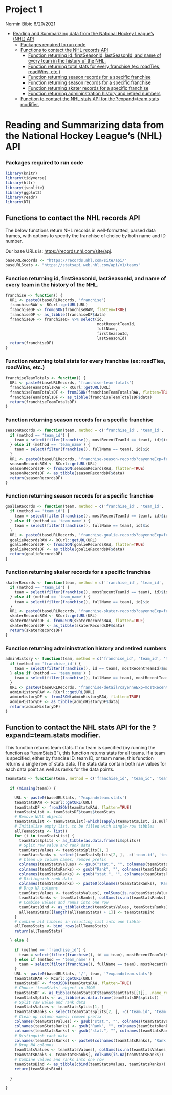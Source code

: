 Project 1
================
Nermin Bibic
6/20/2021

-   [Reading and Summarizing data from the National Hockey League’s
    (NHL)
    API](#reading-and-summarizing-data-from-the-national-hockey-leagues-nhl-api)
    -   [Packages required to run code](#packages-required-to-run-code)
    -   [Functions to contact the NHL records
        API](#functions-to-contact-the-nhl-records-api)
        -   [Function returning id, firstSeasonId, lastSeasonId, and
            name of every team in the history of the
            NHL.](#function-returning-id-firstseasonid-lastseasonid-and-name-of-every-team-in-the-history-of-the-nhl)
        -   [Function returning total stats for every franchise (ex:
            roadTies, roadWins,
            etc.)](#function-returning-total-stats-for-every-franchise-ex-roadties-roadwins-etc)
        -   [Function returning season records for a specific
            franchise](#function-returning-season-records-for-a-specific-franchise)
        -   [Function returning season records for a specific
            franchise](#function-returning-season-records-for-a-specific-franchise-1)
        -   [Function returning skater records for a specific
            franchise](#function-returning-skater-records-for-a-specific-franchise)
        -   [Function returning admininstration history and retired
            numbers](#function-returning-admininstration-history-and-retired-numbers)
    -   [Function to contact the NHL stats API for the
        ?expand=team.stats
        modifier.](#function-to-contact-the-nhl-stats-api-for-the-expandteamstats-modifier)

# Reading and Summarizing data from the National Hockey League’s (NHL) API

### Packages required to run code

``` r
library(knitr)
library(tidyverse)
library(httr)
library(jsonlite)
library(ggplot2)
library(readr)
library(DT)
```

## Functions to contact the NHL records API

The below functions return NHL records in well-formatted, parsed data
frames, with options to specify the franchise of choice by both name and
ID number.

Our base URLs is: <https://records.nhl.com/site/api>.

``` r
baseURLRecords <- "https://records.nhl.com/site/api/"
baseURLStats <- "https://statsapi.web.nhl.com/api/v1/teams"
```

### Function returning id, firstSeasonId, lastSeasonId, and name of every team in the history of the NHL.

``` r
franchise <- function() {
  URL <- paste0(baseURLRecords, 'franchise')
  franchiseRAW <- RCurl::getURL(URL)
  franchiseDF <- fromJSON(franchiseRAW, flatten=TRUE)
  franchiseDF <- as_tibble(franchiseDF$data)
  franchiseDF <- franchiseDF %>% select(id,
                                        mostRecentTeamId,
                                        fullName,
                                        firstSeasonId,
                                        lastSeasonId)
  return(franchiseDF)
}
```

### Function returning total stats for every franchise (ex: roadTies, roadWins, etc.)

``` r
franchiseTeamTotals <- function() {
  URL <- paste0(baseURLRecords, 'franchise-team-totals')
  franchiseTeamTotalsRAW <- RCurl::getURL(URL)
  franchiseTeamTotalsDF <- fromJSON(franchiseTeamTotalsRAW, flatten=TRUE)
  franchiseTeamTotalsDF <- as_tibble(franchiseTeamTotalsDF$data)
  return(franchiseTeamTotalsDF)
}
```

### Function returning season records for a specific franchise

``` r
seasonRecords <- function(team, method = c('franchise_id', 'team_id', 'team_name')) {
  if (method == 'team_id') {
    team = select(filter(franchise(), mostRecentTeamId == team), id)$id
  } else if (method == 'team_name') {
    team = select(filter(franchise(), fullName == team), id)$id
  }
  URL <- paste0(baseURLRecords, 'franchise-season-records?cayenneExp=franchiseId=', team)
  seasonRecordsRAW <- RCurl::getURL(URL)
  seasonRecordsDF <- fromJSON(seasonRecordsRAW, flatten=TRUE)
  seasonRecordsDF <- as_tibble(seasonRecordsDF$data)
  return(seasonRecordsDF)
}
```

### Function returning season records for a specific franchise

``` r
goalieRecords <- function(team, method = c('franchise_id', 'team_id', 'team_name')) {
  if (method == 'team_id') {
    team = select(filter(franchise(), mostRecentTeamId == team), id)$id
  } else if (method == 'team_name') {
    team = select(filter(franchise(), fullName == team), id)$id
  }
  URL <- paste0(baseURLRecords, 'franchise-goalie-records?cayenneExp=franchiseId=', team)
  goalieRecordsRAW <- RCurl::getURL(URL)
  goalieRecordsDF <- fromJSON(goalieRecordsRAW, flatten=TRUE)
  goalieRecordsDF <- as_tibble(goalieRecordsDF$data)
  return(goalieRecordsDF)
}
```

### Function returning skater records for a specific franchise

``` r
skaterRecords <- function(team, method = c('franchise_id', 'team_id', 'team_name')) {
  if (method == 'team_id') {
    team = select(filter(franchise(), mostRecentTeamId == team), id)$id
  } else if (method == 'team_name') {
    team = select(filter(franchise(), fullName == team), id)$id
  }
  URL <- paste0(baseURLRecords, 'franchise-skater-records?cayenneExp=franchiseId=', team)
  skaterRecordsRAW <- RCurl::getURL(URL)
  skaterRecordsDF <- fromJSON(skaterRecordsRAW, flatten=TRUE)
  skaterRecordsDF <- as_tibble(skaterRecordsDF$data)
  return(skaterRecordsDF)
}
```

### Function returning admininstration history and retired numbers

``` r
adminHistory <- function(team, method = c('franchise_id', 'team_id', 'team_name')) {
  if (method == 'franchise_id') {
    team = select(filter(franchise(), id == team), mostRecentTeamId)$mostRecentTeamId
  } else if (method == 'team_name') {
    team = select(filter(franchise(), fullName == team), mostRecentTeamId)$mostRecentTeamId
  }
  URL <- paste0(baseURLRecords, 'franchise-detail?cayenneExp=mostRecentTeamId=', team)
  adminHistoryRAW <- RCurl::getURL(URL)
  adminHistoryDF <- fromJSON(adminHistoryRAW, flatten=TRUE)
  adminHistoryDF <- as_tibble(adminHistoryDF$data)
  return(adminHistoryDF)
}
```

## Function to contact the NHL stats API for the ?expand=team.stats modifier.

This function returns team stats. If no team is specified (by running
the function as “teamStats()”), this function returns stats for all
teams. If a team is specified, either by francise ID, team ID, or team
name, this function returns a single row of stats data. The stats data
contain both raw values for each data point as well as ranks for the
data points.

``` r
teamStats <- function(team, method = c('franchise_id', 'team_id', 'team_name')) {
  
  if (missing(team)) {
    
    URL <- paste0(baseURLStats, '?expand=team.stats')
    teamStatsRAW <- RCurl::getURL(URL)
    teamStatsDF <- fromJSON(teamStatsRAW, flatten=TRUE)
    teamStatsList <- teamStatsDF$teams$teamStats
    # Remove NULL objects
    teamStatsList <- teamStatsList[-which(sapply(teamStatsList, is.null))]
    # Initialize empty list, to be filled with single-row tibbles
    allTeamsStats <- list()
    for (i in teamStatsList) {
      teamStatsSplits <- as_tibble(as.data.frame(i$splits))
      # Split raw value and rank data
      teamStatsValues <- teamStatsSplits[1, ]
      teamStatsRanks <- select(teamStatsSplits[2, ], -c('team.id', 'team.name', 'team.link'))
      # Clean up column names; remove prefix
      colnames(teamStatsValues) <- gsub("stat.", "", colnames(teamStatsValues))
      colnames(teamStatsRanks) <- gsub("Rank", "", colnames(teamStatsRanks))
      colnames(teamStatsRanks) <- gsub("stat.", "", colnames(teamStatsRanks))
      # Distinguish rank data
      colnames(teamStatsRanks) <- paste0(colnames(teamStatsRanks), 'Rank')
      # Drop NA columns
      teamStatsValues <- teamStatsValues[, colSums(is.na(teamStatsValues)) != nrow(teamStatsValues)]
      teamStatsRanks <- teamStatsRanks[, colSums(is.na(teamStatsRanks)) != nrow(teamStatsRanks)]
      # Combine values and ranks into one row
      teamStatsBind <- as_tibble(cbind(teamStatsValues, teamStatsRanks))
      allTeamsStats[[length(allTeamsStats) + 1]] <- teamStatsBind
    }
    # combine all tibbles in resulting list into one tibble
    allTeamsStats <- bind_rows(allTeamsStats)
    return(allTeamsStats)

  } else {
    
    if (method == 'franchise_id') {
      team = select(filter(franchise(), id == team), mostRecentTeamId)$mostRecentTeamId
    } else if (method == 'team_name') {
      team = select(filter(franchise(), fullName == team), mostRecentTeamId)$mostRecentTeamId
    }
    URL <- paste0(baseURLStats, '/', team, '?expand=team.stats')
    teamStatsRAW <- RCurl::getURL(URL)
    teamStatsDF <- fromJSON(teamStatsRAW, flatten=TRUE)
    # Choose 'teamStats' object in JSON
    teamStatsDF <- as_tibble(teamStatsDF$teams$teamStats[[1]], .name_repair = 'minimal')
    teamStatsSplits <- as_tibble(as.data.frame(teamStatsDF$splits))
    # Split raw value and rank data
    teamStatsValues <- teamStatsSplits[1, ]
    teamStatsRanks <- select(teamStatsSplits[2, ], -c('team.id', 'team.name', 'team.link'))
    # Clean up column names; remove prefix
    colnames(teamStatsValues) <- gsub("stat.", "", colnames(teamStatsValues))
    colnames(teamStatsRanks) <- gsub("Rank", "", colnames(teamStatsRanks))
    colnames(teamStatsRanks) <- gsub("stat.", "", colnames(teamStatsRanks))
    # Distinguish rank data
    colnames(teamStatsRanks) <- paste0(colnames(teamStatsRanks), 'Rank')
    # Drop NA columns
    teamStatsValues <- teamStatsValues[, colSums(is.na(teamStatsValues)) != nrow(teamStatsValues)]
    teamStatsRanks <- teamStatsRanks[, colSums(is.na(teamStatsRanks)) != nrow(teamStatsRanks)]
    # Combine values and ranks into one row
    teamStatsBind <- as_tibble(cbind(teamStatsValues, teamStatsRanks))
    return(teamStatsBind)
    
  }
  
}
```
